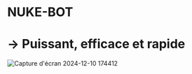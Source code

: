 # NUKE-BOT
# -> Puissant, efficace et rapide

![Capture d'écran 2024-12-10 174412](https://github.com/user-attachments/assets/4a697436-56af-4938-8cc6-9917b22aabb2)